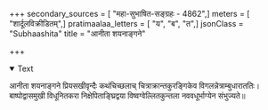 +++
secondary_sources = [ "महा-सुभाषित-सङ्ग्रहः - 4862",]
meters = [ "शार्दूलविक्रीडितम्",]
pratimaalaa_letters = [ "य", "ब", "त",]
jsonClass = "Subhaashita"
title = "आनीता शयनाङ्गने"

+++

<details open><summary>Text</summary>

आनीता शयनाङ्गने प्रियसखीवृन्दैः कथंचिच्छलाच् चित्राक्रान्तकुरङ्गिकेव विगलन्नेत्राम्बुधाराततिः।  
बाष्पोद्वासमुखी विधूनितकरा निक्षेपिताङ्घ्रिद्वया विष्वग्वेल्लितकुन्तला नववधूर्भाग्येन संभुज्यते॥
</details>
